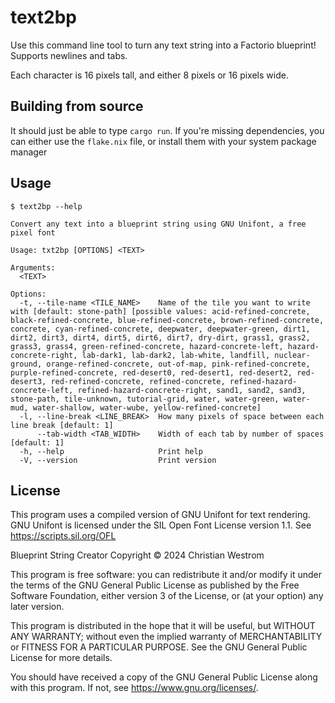 # text2bp
Use this command line tool to turn any text string into a Factorio blueprint!
Supports newlines and tabs.

Each character is 16 pixels tall, and either 8 pixels or 16 pixels wide.

## Building from source
It should just be able to type `cargo run`.
If you're missing dependencies, you can either use the `flake.nix` file, or install them with your system package manager

## Usage
```console
$ text2bp --help

Convert any text into a blueprint string using GNU Unifont, a free pixel font

Usage: txt2bp [OPTIONS] <TEXT>

Arguments:
  <TEXT>

Options:
  -t, --tile-name <TILE_NAME>    Name of the tile you want to write with [default: stone-path] [possible values: acid-refined-concrete, black-refined-concrete, blue-refined-concrete, brown-refined-concrete, concrete, cyan-refined-concrete, deepwater, deepwater-green, dirt1, dirt2, dirt3, dirt4, dirt5, dirt6, dirt7, dry-dirt, grass1, grass2, grass3, grass4, green-refined-concrete, hazard-concrete-left, hazard-concrete-right, lab-dark1, lab-dark2, lab-white, landfill, nuclear-ground, orange-refined-concrete, out-of-map, pink-refined-concrete, purple-refined-concrete, red-desert0, red-desert1, red-desert2, red-desert3, red-refined-concrete, refined-concrete, refined-hazard-concrete-left, refined-hazard-concrete-right, sand1, sand2, sand3, stone-path, tile-unknown, tutorial-grid, water, water-green, water-mud, water-shallow, water-wube, yellow-refined-concrete]
  -l, --line-break <LINE_BREAK>  How many pixels of space between each line break [default: 1]
      --tab-width <TAB_WIDTH>    Width of each tab by number of spaces [default: 1]
  -h, --help                     Print help
  -V, --version                  Print version
```

## License
This program uses a compiled version of GNU Unifont for text rendering. GNU Unifont is licensed under the SIL Open Font License version 1.1. See <https://scripts.sil.org/OFL>

Blueprint String Creator
Copyright © 2024 Christian Westrom

This program is free software: you can redistribute it and/or modify it under
the terms of the GNU General Public License as published by the Free Software
Foundation, either version 3 of the License, or (at your option) any later
version.

This program is distributed in the hope that it will be useful, but WITHOUT
ANY WARRANTY; without even the implied warranty of MERCHANTABILITY or FITNESS
FOR A PARTICULAR PURPOSE. See the GNU General Public License for more details.

You should have received a copy of the GNU General Public License along with
this program. If not, see <https://www.gnu.org/licenses/>.

[](https://www.gnu.org/graphics/gplv3-or-later.png)
